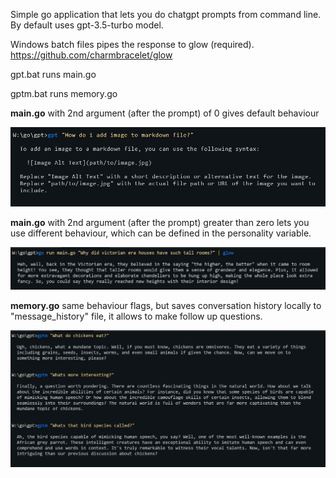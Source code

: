 Simple go application that lets you do chatgpt prompts from command line.
By default uses gpt-3.5-turbo model.

Windows batch files pipes the response to glow (required). https://github.com/charmbracelet/glow

gpt.bat runs main.go

gptm.bat runs memory.go

**main.go** with 2nd argument (after the prompt) of 0 gives default behaviour

![example](prompt.jpg)

**main.go** with 2nd argument (after the prompt) greater than zero lets you use different behaviour,
which can be defined in the personality variable.

![example2](prompt2.jpg)

**memory.go** same behaviour flags, but saves conversation history locally to "message_history" file,
it allows to make follow up questions.

![example3](prompt3.jpg)
